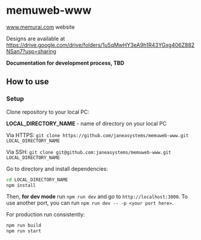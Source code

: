 # memuweb-www
www.memurai.com website


Designs are available at https://drive.google.com/drive/folders/1u5qMwHY3eA9h1R43YGxg406Z882NSan7?usp=sharing

**Documentation for development process, TBD**

## How to use

### Setup

Clone repository to your local PC:

**LOCAL_DIRECTORY_NAME** - name of directory on your local PC

Via HTTPS: `git clone https://github.com/janeasystems/memuweb-www.git LOCAL_DIRECTORY_NAME`

Via SSH: `git clone git@github.com:janeasystems/memuweb-www.git LOCAL_DIRECTORY_NAME`

Go to directory and install dependencies:

```bash
cd LOCAL_DIRECTORY_NAME
npm install
```

Then, **for dev mode** run `npm run dev` and go to `http://localhost:3000`. To use another port, you can run
`npm run dev -- -p <your port here>`.

For production run consistently: 

```bash
npm run build
npm run start
```
